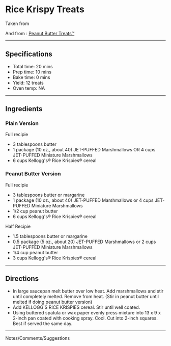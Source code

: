 # Rice Krispy Treats

Taken from

And from : [Peanut Butter Treats™](https://www.ricekrispies.com/en_US/recipes/peanut-butter-treats-recipe.html)

---
## Specifications
- Total time: 20 mins
- Prep time: 10 mins
- Bake time: 0 mins
- Yield: 12 treats
- Oven temp: NA

---
## Ingredients

### Plain Version

Full recipie
- 3 tablespoons butter
- 1 package (10 oz., about 40) JET-PUFFED Marshmallows OR 4 cups JET-PUFFED Miniature Marshmallows
- 6 cups Kellogg's® Rice Krispies® cereal


### Peanut Butter Version

Full recipie 
- 3 tablespoons butter or margarine
- 1 package (10 oz., about 40) JET-PUFFED Marshmallows or 4 cups JET-PUFFED Miniature Marshmallows
- 1/2 cup peanut butter
- 6 cups Kellogg's® Rice Krispies® cereal

Half Recipie
- 1.5 tablespoons butter or margarine
- 0.5 package (5 oz., about 20) JET-PUFFED Marshmallows or 2 cups JET-PUFFED Miniature Marshmallows
- 1/4 cup peanut butter
- 3 cups Kellogg's® Rice Krispies® cereal


---
## Directions

- In large saucepan melt butter over low heat. Add marshmallows and stir until completely melted. Remove from heat. (Stir in peanut butter until melted if doing peanut butter version)
- Add KELLOGG'S RICE KRISPIES cereal. Stir until well coated.
- Using buttered spatula or wax paper evenly press mixture into 13 x 9 x 2-inch pan coated with cooking spray. Cool. Cut into 2-inch squares. Best if served the same day.

---
Notes/Comments/Suggestions